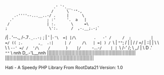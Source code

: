                           .' `'.__                                                      
                         /      \ `'"-,
        .-''''--...__..-/ .     |      \
      .'               ; :'     '.  a   |
     /                 | :.       \     =\
    ;                   \':.      /  ,-.__;.-;`
   /|     .              '--._   /-.7`._..-;`
        ; |       '                |`-'\  =|
  |/\        .   -' /     /  ;         |  =/
  (( ;.       ,_  .:|     | /     /\   | =|
   ) / `\     | `""`;     / |    | /   / =/
     | ::|    |      \    \ \    \ `--' =/
    /  '/\    /       )    |/     `-...-`
   /    | |  `\    /-'    /;
   \  ,,/ |    \   D    .'  \
    `""`   \  nnh  D_.-'L__nnh
||||||||||||||||||||||||||||||||||||||||||||||||||||||||||||||
|||||||||||||||||||||||||||||||||||||||||||||||||||||||||||||| 

Hati - A Speedy PHP Library From RootData21
Version: 1.0
